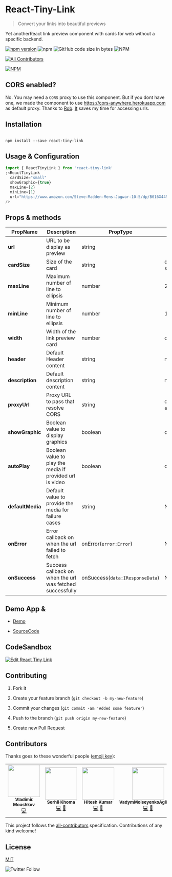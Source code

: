 # React-Tiny-Link

> Convert your links into beautiful previews

Yet anotherReact link preview component with cards for web without a specific backend.

[![npm version](https://badge.fury.io/js/react-tiny-link.svg)](https://badge.fury.io/js/react-tiny-link) ![npm](https://img.shields.io/npm/v/react-tiny-link.svg) ![GitHub code size in bytes](https://img.shields.io/github/languages/code-size/winhtaikaung/react-tiny-link.svg) ![NPM](https://img.shields.io/npm/l/react-tiny-link.svg)

[![All Contributors](https://img.shields.io/badge/all_contributors-1-orange.svg?style=flat-square)](#contributors)

[![NPM](https://nodei.co/npm/react-tiny-link.png)](https://nodei.co/npm/react-tiny-link/)

## CORS enabled?

No. You may need a `CORS` proxy to use this component. But if you dont have one, we made the component to use https://cors-anywhere.herokuapp.com as default proxy. Thanks to [Rob](https://github.com/Rob--W). [It](https://cors-anywhere.herokuapp.com) saves my time for accessing urls.

## Installation

```

npm install --save react-tiny-link

```

## Usage & Configuration

```javascript
import { ReactTinyLink } from 'react-tiny-link'
;<ReactTinyLink
  cardSize="small"
  showGraphic={true}
  maxLine={2}
  minLine={1}
  url="https://www.amazon.com/Steve-Madden-Mens-Jagwar-10-5/dp/B016X44MKA/ref=lp_18637582011_1_1?srs=18637582011&ie=UTF8&qid=1550721409&sr=8-1"
/>
```

## Props & methods

| PropName         | Description                                               | PropType                        | value                                          | required |
| ---------------- | --------------------------------------------------------- | ------------------------------- | ---------------------------------------------- | -------- |
| **url**          | URL to be display as preview                              | string                          |                                                | `true`   |
| **cardSize**     | Size of the card                                          | string                          | default (`small`) `small`,`large`              | `false`  |
| **maxLine**      | Maximum number of line to ellipsis                        | number                          | 2                                              | `false`  |
| **minLine**      | Minimum number of line to ellipsis                        | number                          | 1                                              | `false`  |
| **width**        | Width of the link preview card                            | number                          | default(`100vw`)                               | `false`  |
| **header**       | Default Header content                                    | string                          | null                                           | `false`  |
| **description**  | Default description content                               | string                          | null                                           | `false`  |
| **proxyUrl**     | Proxy URL to pass that resolve CORS                       | string                          | default(`https://cors-anywhere.herokuapp.com`) | `false`  |
| **showGraphic**  | Boolean value to display graphics                         | boolean                         | default(`true`)                                | `false`  |
| **autoPlay**     | Boolean value to play the media if provided url is video  | boolean                         | default(`false`)                               | `false`  |
| **defaultMedia** | Default value to provide the media for failure cases      | string                          | N.A                                            | `false`  |
| **onError**      | Error callback on when the url failed to fetch            | onError(`error:Error`)          | N.A                                            | `false`  |
| **onSuccess**    | Success callback on when the url was fetched successfully | onSuccess(`data:IResponseData`) | N.A                                            | `false`  |

## Demo App &

- [Demo](https://winhtaikaung.github.io/react-tiny-link/)

- [SourceCode](https://github.com/winhtaikaung/react-tiny-link/)

## CodeSandbox

[![Edit React Tiny Link](https://codesandbox.io/static/img/play-codesandbox.svg)](https://codesandbox.io/s/monp6n08n8?fontsize=14)

## Contributing

1. Fork it

2. Create your feature branch (`git checkout -b my-new-feature`)

3. Commit your changes (`git commit -am 'Added some feature'`)

4. Push to the branch (`git push origin my-new-feature`)

5. Create new Pull Request

## Contributors

Thanks goes to these wonderful people ([emoji key](https://allcontributors.org/docs/en/emoji-key)):

<!-- ALL-CONTRIBUTORS-LIST:START - Do not remove or modify this section -->
<!-- prettier-ignore-start -->
<!-- markdownlint-disable -->
<table>
  <tr>
    <td align="center"><a href="https://github.com/vladimirmoushkov"><img src="https://avatars1.githubusercontent.com/u/21225376?v=4" width="100px;" alt=""/><br /><sub><b>Vladimir Moushkov</b></sub></a><br /><a href="https://github.com/winhtaikaung/react-tiny-link/commits?author=vladimirmoushkov" title="Code">💻</a></td>
    <td align="center"><a href="https://bitbucket.org/srghma"><img src="https://avatars2.githubusercontent.com/u/7573215?v=4" width="100px;" alt=""/><br /><sub><b>Serhii Khoma</b></sub></a><br /><a href="https://github.com/winhtaikaung/react-tiny-link/commits?author=srghma" title="Code">💻</a> <a href="https://github.com/winhtaikaung/react-tiny-link/issues?q=author%3Asrghma" title="Bug reports">🐛</a></td>
    <td align="center"><a href="http://hitesh399.github.io/"><img src="https://avatars3.githubusercontent.com/u/15153925?v=4" width="100px;" alt=""/><br /><sub><b>Hitesh Kumar</b></sub></a><br /><a href="https://github.com/winhtaikaung/react-tiny-link/commits?author=hitesh399" title="Code">💻</a> <a href="https://github.com/winhtaikaung/react-tiny-link/issues?q=author%3Ahitesh399" title="Bug reports">🐛</a></td>
    <td align="center"><a href="https://github.com/VadymMoiseyenkoAgiliway"><img src="https://avatars3.githubusercontent.com/u/45002342?v=4" width="100px;" alt=""/><br /><sub><b>VadymMoiseyenkoAgiliway</b></sub></a><br /><a href="https://github.com/winhtaikaung/react-tiny-link/commits?author=VadymMoiseyenkoAgiliway" title="Code">💻</a> <a href="https://github.com/winhtaikaung/react-tiny-link/issues?q=author%3AVadymMoiseyenkoAgiliway" title="Bug reports">🐛</a></td>
    <td align="center"><a href="https://github.com/nastikue"><img src="https://avatars1.githubusercontent.com/u/13137535?v=4" width="100px;" alt=""/><br /><sub><b>nastikue</b></sub></a><br /><a href="https://github.com/winhtaikaung/react-tiny-link/issues?q=author%3Anastikue" title="Bug reports">🐛</a></td>
    <td align="center"><a href="https://github.com/sndsabin"><img src="https://avatars2.githubusercontent.com/u/9588306?v=4" width="100px;" alt=""/><br /><sub><b>sndsabin</b></sub></a><br /><a href="https://github.com/winhtaikaung/react-tiny-link/commits?author=sndsabin" title="Code">💻</a> <a href="https://github.com/winhtaikaung/react-tiny-link/issues?q=author%3Asndsabin" title="Bug reports">🐛</a></td>
    <td align="center"><a href="https://github.com/aviskarkc10"><img src="https://avatars2.githubusercontent.com/u/13309631?v=4" width="100px;" alt=""/><br /><sub><b>Aviskar KC</b></sub></a><br /><a href="https://github.com/winhtaikaung/react-tiny-link/issues?q=author%3Aaviskarkc10" title="Bug reports">🐛</a> <a href="https://github.com/winhtaikaung/react-tiny-link/commits?author=aviskarkc10" title="Code">💻</a></td>
  </tr>
</table>

<!-- markdownlint-enable -->
<!-- prettier-ignore-end -->
<!-- ALL-CONTRIBUTORS-LIST:END -->

This project follows the [all-contributors](https://github.com/all-contributors/all-contributors) specification. Contributions of any kind welcome!

## License

[MIT](http://www.opensource.org/licenses/MIT)

![Twitter Follow](https://img.shields.io/twitter/follow/winhtaikaung.svg?style=social)
